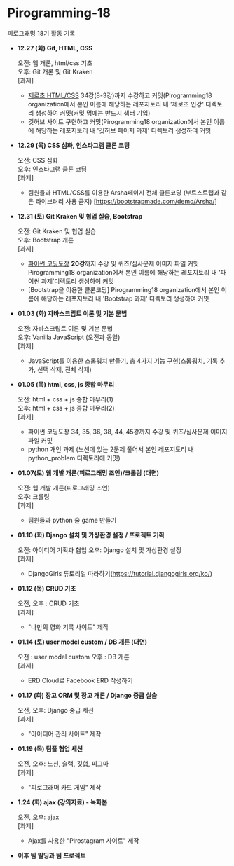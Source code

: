 # Pirogramming-18

피로그래밍 18기 활동 기록

- **12.27 (화) Git, HTML, CSS**

  오전: 웹 개론, html/css 기초</br>
  오후: Git 개론 및 Git Kraken</br>
  [과제]

  - [제로초 HTML/CSS](https://www.youtube.com/watch?v=ohpjJNal2lk&list=PLcqDmjxt30Rsb8Zpgbemt-NaCOjr2WIUj&index=2) 34강(8-3강)까지 수강하고 커밋(Pirogramming18 organization에서 본인 이름에 해당하는 레포지토리 내 '제로초 인강' 디렉토리 생성하여 커밋(커밋 명에는 반드시 챕터 기입)
  - 깃허브 사이트 구현하고 커밋(Pirogramming18 organization에서 본인 이름에 해당하는 레포지토리 내 '깃허브 페이지 과제' 디렉토리 생성하여 커밋

- **12.29 (목) CSS 심화, 인스타그램 클론 코딩**

  오전: CSS 심화</br>
  오후: 인스타그램 클론 코딩</br>
  [과제]

  - 팀원들과 HTML/CSS를 이용한 Arsha페이지 전체 클론코딩 (부트스트랩과 같은 라이브러리 사용 금지) [https://bootstrapmade.com/demo/Arsha/]

- **12.31 (토) Git Kraken 및 협업 실습, Bootstrap**

  오전: Git Kraken 및 협업 실습</br>
  오후: Bootstrap 개론</br>
  [과제]

  - [파이썬 코딩도장](https://dojang.io/course/view.php?id=7) **20강**까지 수강 및 퀴즈/심사문제 이미지 파일 커밋Pirogramming18 organization에서 본인 이름에 해당하는 레포지토리 내 ‘파이썬 과제’디렉토리 생성하여 커밋
  - [Bootstrap을 이용한 클론코딩]
    Pirogramming18 organization에서 본인 이름에 해당하는 레포지토리 내 'Bootstrap 과제' 디렉토리 생성하여 커밋

- **01.03 (화) 자바스크립트 이론 및 기본 문법**

  오전: 자바스크립트 이론 및 기본 문법</br>
  오후: Vanilla JavaScript (오전과 동일)
  </br>[과제]

  - JavaScript를 이용한 스톱워치 만들기, 총 4가지 기능 구현(스톱워치, 기록 추가, 선택 삭제, 전체 삭제)

- **01.05 (목) html, css, js 종합 마무리**

  오전: html + css + js 종합 마무리(1)</br>
  오후: html + css + js 종합 마무리(2)
  </br>[과제]

  - 파이썬 코딩도장 34, 35, 36, 38, 44, 45강까지 수강 및 퀴즈/심사문제 이미지 파일 커밋
  - python 개인 과제 (노션에 있는 2문제 풀어서 본인 레포지토리 내 python_problem 디렉토리에 커밋)

- **01.07(토) 웹 개발 개론(피로그래밍 조언)/크롤링 (대면)**

  오전: 웹 개발 개론(피로그래밍 조언)</br>
  오후: 크롤링
  </br>[과제]

  - 팀원들과 python 술 game 만들기
  
- **01.10 (화) Django 설치 및 가상환경 설정 / 프로젝트 기획**
    
  오전: 아이디어 기획과 협업
  오후: Django 설치 및 가상환경 설정
  </br>[과제]
  
  - DjangoGirls 튜토리얼 따라하기(https://tutorial.djangogirls.org/ko/)
  
- **01.12 (목) CRUD 기초**
    
  오전, 오후 : CRUD 기초
  </br>[과제]
  - "나만의 영화 기록 사이트" 제작
  
- **01.14 (토) user model custom / DB 개론 (대면)**
    
   오전 : user model custom
   오후 : DB 개론
   </br>[과제]
   - ERD Cloud로 Facebook ERD 작성하기
   
- **01.17 (화) 장고 ORM 및 장고 개론 / Django 중급 실습**
    
   오전, 오후: Django 중급 세션
   </br>[과제]
   - "아이디어 관리 사이트" 제작
    
- **01.19 (목)  팀플 협업 세션**
    
   오전, 오후: 노션, 슬랙, 깃헙, 피그마
   </br>[과제]
   - "피로그래머 카드 게임" 제작
   
- **1.24 (화) ajax (강의자료) - 녹화본**

   오전, 오후: ajax
   </br>[과제]
   - Ajax를 사용한 "Pirostagram 사이트" 제작
   
- **이후 팀 빌딩과 팀 프로젝트**
